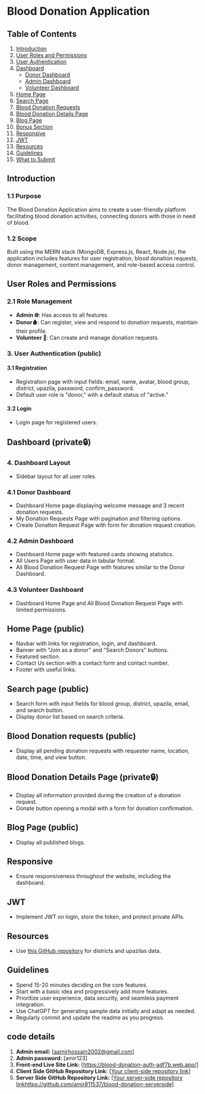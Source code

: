 # Blood Donation Application

## Table of Contents
1. [Introduction](#introduction)
2. [User Roles and Permissions](#user-roles-and-permissions)
3. [User Authentication](#user-authentication)
4. [Dashboard](#dashboard)
    - [Donor Dashboard](#donor-dashboard)
    - [Admin Dashboard](#admin-dashboard)
    - [Volunteer Dashboard](#volunteer-dashboard)
5. [Home Page](#home-page)
6. [Search Page](#search-page)
7. [Blood Donation Requests](#blood-donation-requests)
8. [Blood Donation Details Page](#blood-donation-details-page)
9. [Blog Page](#blog-page)
10. [Bonus Section](#bonus-section)
11. [Responsive](#responsive)
12. [JWT](#jwt)
13. [Resources](#resources)
14. [Guidelines](#guidelines)
15. [What to Submit](#what-to-submit)

## Introduction
### 1.1 Purpose
The Blood Donation Application aims to create a user-friendly platform facilitating blood donation activities, connecting donors with those in need of blood.

### 1.2 Scope
Built using the MERN stack (MongoDB, Express.js, React, Node.js), the application includes features for user registration, blood donation requests, donor management, content management, and role-based access control.

## User Roles and Permissions
### 2.1 Role Management
- **Admin 🌐**: Has access to all features.
- **Donor🩸**: Can register, view and respond to donation requests, maintain their profile.
- **Volunteer 🤝**: Can create and manage donation requests.

### 3. User Authentication (public)
#### 3.1 Registration
- Registration page with input fields: email, name, avatar, blood group, district, upazila, password, confirm_password.
- Default user role is "donor," with a default status of "active."

#### 3.2 Login
- Login page for registered users.

## Dashboard (private🔒)
### 4. Dashboard Layout
- Sidebar layout for all user roles.

### 4.1 Donor Dashboard
- Dashboard Home page displaying welcome message and 3 recent donation requests.
- My Donation Requests Page with pagination and filtering options.
- Create Donation Request Page with form for donation request creation.

### 4.2 Admin Dashboard
- Dashboard Home page with featured cards showing statistics.
- All Users Page with user data in tabular format.
- All Blood Donation Request Page with features similar to the Donor Dashboard.

### 4.3 Volunteer Dashboard
- Dashboard Home Page and All Blood Donation Request Page with limited permissions.

## Home Page (public)
- Navbar with links for registration, login, and dashboard.
- Banner with "Join as a donor" and "Search Donors" buttons.
- Featured section.
- Contact Us section with a contact form and contact number.
- Footer with useful links.

## Search page (public)
- Search form with input fields for blood group, district, upazila, email, and search button.
- Display donor list based on search criteria.

## Blood Donation requests (public)
- Display all pending donation requests with requester name, location, date, time, and view button.

## Blood Donation Details Page (private🔒)
- Display all information provided during the creation of a donation request.
- Donate button opening a modal with a form for donation confirmation.

## Blog Page (public)
- Display all published blogs.


## Responsive
- Ensure responsiveness throughout the website, including the dashboard.

## JWT
- Implement JWT on login, store the token, and protect private APIs.

## Resources
- Use [this GitHub repository](https://github.com/nuhil/bangladesh-geocode) for districts and upazilas data.

## Guidelines
- Spend 15-20 minutes deciding on the core features.
- Start with a basic idea and progressively add more features.
- Prioritize user experience, data security, and seamless payment integration.
- Use ChatGPT for generating sample data initially and adapt as needed.
- Regularly commit and update the readme as you progress.

## code details

1. **Admin email:** [aamirhossain2002@gmail.com]
2. **Admin password:** [amir123]
3. **Front-end Live Site Link:** [https://blood-donation-auth-adf7b.web.app/]
4. **Client Side GitHub Repository Link:** [[Your client-side repository link](https://github.com/amir811537/blood-donation-clientside)]
5. **Server Side GitHub Repository Link:** [[Your server-side repository link](https://github.com/amir811537/blood-donation-serverside)https://github.com/amir811537/blood-donation-serverside]
